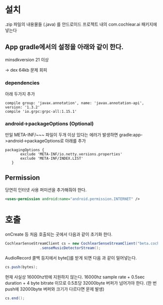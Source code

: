 # 설치

.zip 파일의 내용물들 (.java) 를 안드로이드 프로젝트 내의 com.cochlear.ai 패키지에 넣는다


## App gradle에서의 설정을 아래와 같이 한다.

minsdkversion 21 이상

-> dex 64kb 문제 회피

### dependencies

아래 두가지 추가

```Gradle
compile group: 'javax.annotation', name: 'javax.annotation-api', version: '1.3.2'
compile 'io.grpc:grpc-all:1.15.1'
```
### android->packageOptions (Optional) 

만일 META-INF/~~~ 파일이 두개 이상 있다는 에러가 발생하면 gradle:app->android->packageOptions로 아래를 추가
```Gradle
packagingOptions {
       exclude 'META-INF/io.netty.versions.properties'
       exclude 'META-INF/INDEX.LIST'
   }
```


## Permission

당연히 인터넷 사용 퍼미션을 추가해줘야 한다.

```XML
<uses-permission android:name="android.permission.INTERNET" />
```

# 호출

onCreate 등 처음 호출되는 곳에서 다음과 같이 초기화 한다.

```Java
CochlearSenseStreamClient cs = new CochlearSenseStreamClient("beta.cochlear.ai", 50051, apiKey)
				.senseMusicDetectorStream();
```

AudioRecord 콜백 등지에서 byte[]를 받게 되면 다음 과 같이 밀어넣는다.

```Java
cs.push(bytes);
```
현재 사실상 16000hz밖에 지원하지 않는다. 16000hz sample rate + 0.5sec duration + 4 byte bitrate 이므로 0.5초당 32000byte 버퍼가 넘어가야 한다. (한 번 push에 32000byte 버퍼와 크기가 다르다면 문제 발생)



   
```Java
cs.end();
```


